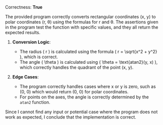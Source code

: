 Correctness: **True**

The provided program correctly converts rectangular coordinates (x, y) to polar coordinates (r, θ) using the formulas for r and θ. The assertions given in the program test the function with specific values, and they all return the expected results.

1. **Conversion Logic**:
   - The radius \( r \) is calculated using the formula \( r = \sqrt{x^2 + y^2} \), which is correct.
   - The angle \( \theta \) is calculated using \( \theta = \text{atan2}(y, x) \), which correctly handles the quadrant of the point (x, y).

2. **Edge Cases**:
   - The program correctly handles cases where x or y is zero, such as (0, 0) which would return (0, 0) for polar coordinates.
   - For points on the axes, the angle is correctly determined by the `atan2` function.

Since I cannot find any input or potential case where the program does not work as expected, I conclude that the implementation is correct.